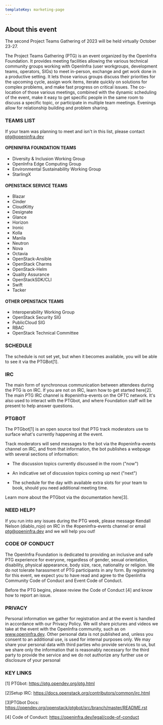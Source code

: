 ```yaml
---
templateKey: marketing-page
---
```


## About this event

The second Project Teams Gathering of 2023 will be held virtually October 23-27.

The Project Teams Gathering (PTG) is an event organized by the OpenInfra Foundation. It provides meeting facilities allowing the various technical community groups working with OpenInfra (user workgroups, development teams, operators, SIGs) to meet in-person, exchange and get work done in a productive setting. It lets those various groups discuss their priorities for the upcoming cycle, assign work items, iterate quickly on solutions for complex problems, and make fast progress on critical issues. The co-location of those various meetings, combined with the dynamic scheduling of the event, make it easy to get specific people in the same room to discuss a specific topic, or participate in multiple team meetings. Evenings allow for relationship building and problem sharing.

### TEAMS LIST

If your team was planning to meet and isn't in this list, please contact <a href="mailto:ptg@openinfra.dev">ptg@openinfra.dev</a>

#### OPENINFRA FOUNDATION TEAMS

<ul>
    <li>Diversity & Inclusion Working Group</li>
    <li>OpenInfra Edge Computing Group</li>
    <li>Environmental Sustainability Working Group</li>
    <li>StarlingX</li>
</ul>

#### OPENSTACK SERVICE TEAMS

<ul>
    <li>Blazar</li>
    <li>Cinder</li>
    <li>CloudKitty</li>
    <li>Designate</li>
    <li>Glance</li>
    <li>Horizon</li>
    <li>Ironic</li>
    <li>Kolla</li>
    <li>Manila</li>
    <li>Neutron</li>
    <li>Nova</li>
    <li>Octavia</li>
    <li>OpenStack-Ansible</li>
    <li>OpenStack Charms</li>
    <li>OpenStack-Helm</li>
    <li>Quality Assurance</li>
    <li>OpenStackSDK/CLI</li>
    <li>Swift</li>
    <li>Tacker</li>
</ul>

#### OTHER OPENSTACK TEAMS

<ul>
    <li>Interoperability Working Group</li>
    <li>OpenStack Security SIG</li>
    <li>PublicCloud SIG</li>
    <li>RBAC</li>
    <li>OpenStack Technical Committee</li>
</ul>

### SCHEDULE

The schedule is not set yet, but when it becomes available, you will be able to see it via the PTGBot[1].

### IRC

The main form of synchronous communication between attendees during the PTG is on IRC. If you are not on IRC, learn how to get started here[2]. The main PTG IRC channel is #openinfra-events on the OFTC network. It's also used to interact with the PTGbot, and where Foundation staff will be present to help answer questions.

### PTGBOT

The PTGbot[1] is an open source tool that PTG track moderators use to surface what's currently happening at the event.

Track moderators will send messages to the bot via the #openinfra-events channel on IRC, and from that information, the bot publishes a webpage with several sections of information:

- The discussion topics currently discussed in the room ("now")

- An indicative set of discussion topics coming up next ("next")

- The schedule for the day with available extra slots for your team to book, should you need additional meeting time.

Learn more about the PTGbot via the documentation here[3].

### NEED HELP?

If you run into any issues during the PTG week, please message Kendall Nelson (diablo_rojo) on IRC in the #openinfra-events channel or email ptg@openinfra.dev and we will help you out!

### CODE OF CONDUCT

The OpenInfra Foundation is dedicated to providing an inclusive and safe PTG experience for everyone, regardless of gender, sexual orientation, disability, physical appearance, body size, race, nationality or religion. We do not tolerate harassment of PTG participants in any form. By registering for this event, we expect you to have read and agree to the OpenInfra Community Code of Conduct and Event Code of Conduct.

Before the PTG begins, please review the Code of Conduct [4] and know how to report an issue.

### PRIVACY

Personal information we gather for registration and at the event is handled in accordance with our Privacy Policy. We will share pictures and videos we take at the event with the OpenInfra community, such as on www.openinfra.dev. Other personal data is not published and, unless you consent to an additional use, is used for internal purposes only. We may share your personal data with third parties who provide services to us, but we share only the information that is reasonably necessary for the third party to provide the service and we do not authorize any further use or disclosure of your personal

### KEY LINKS

[﻿1] PTGbot: https://ptg.opendev.org/ptg.html

[﻿2]Setup IRC: https://docs.openstack.org/contributors/common/irc.html

[﻿3]PTGbot Docs: https://opendev.org/openstack/ptgbot/src/branch/master/README.rst

[4] Code of Conduct: https://openinfra.dev/legal/code-of-conduct
